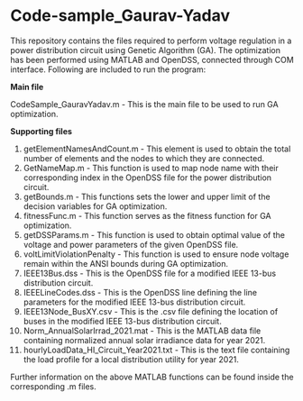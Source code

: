 # Code-sample_Gaurav-Yadav
This repository contains the files required to perform voltage regulation in a power distribution circuit using Genetic Algorithm (GA). The optimization has been performed using MATLAB and OpenDSS, connected through COM interface. Following are included to run the program:

**Main file**

CodeSample_GauravYadav.m - This is the main file to be used to run GA optimization. 

**Supporting files**
1. getElementNamesAndCount.m - This element is used to obtain the total number of elements and the nodes to which they are connected.
2. GetNameMap.m - This function is used to map node name with their corresponding index in the OpenDSS file for the power distribution circuit.
3. getBounds.m - This functions sets the lower and upper limit of the decision variables for GA optimization.
4. fitnessFunc.m - This function serves as the fitness function for GA optimization.
5. getDSSParams.m - This function is used to obtain optimal value of the voltage and power parameters of the given OpenDSS file.
6. voltLimitViolationPenalty - This function is used to ensure node voltage remain within the ANSI bounds during GA optimization.
7. IEEE13Bus.dss - This is the OpenDSS file for a modified IEEE 13-bus distribution circuit.
8. IEEELineCodes.dss - This is the OpenDSS line defining the line parameters for the modified IEEE 13-bus distribution circuit.
9. IEEE13Node_BusXY.csv - This is the .csv file defining the location of buses in the modified IEEE 13-bus distribution circuit.
10. Norm_AnnualSolarIrrad_2021.mat - This is the MATLAB data file containing normalized annual solar irradiance data for year 2021.
11. hourlyLoadData_HI_Circuit_Year2021.txt - This is the text file containing the load profile for a local distribution utility for year 2021.

Further information on the above MATLAB functions can be found inside the corresponding .m files.


